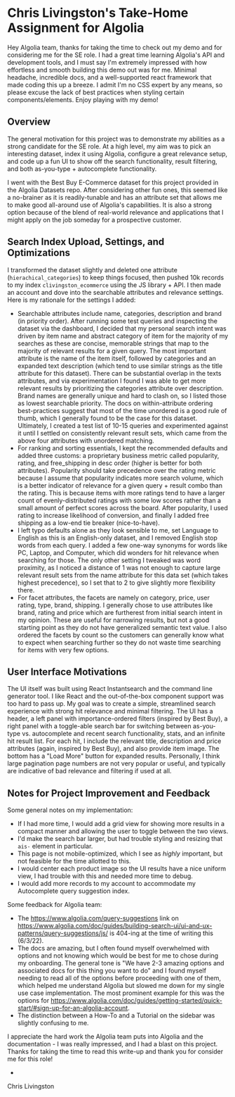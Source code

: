 # Chris Livingston's Take-Home Assignment for Algolia

Hey Algolia team, thanks for taking the time to check out my demo and for considering me for the SE role. I had a great time learning Algolia's API and development tools, and I must say I'm extremely impressed with how effortless and smooth building this demo out was for me. Minimal headache, incredible docs, and a well-supported react framework that made coding this up a breeze. I admit I'm no CSS expert by any means, so please excuse the lack of best practices when styling certain components/elements. Enjoy playing with my demo!

## Overview
The general motivation for this project was to demonstrate my abilities as a strong candidate for the SE role. At a high level, my aim was to pick an interesting dataset, index it using Algolia, configure a great relevance setup, and code up a fun UI to show off the search functionality, result filtering, and both as-you-type + autocomplete functionality.

I went with the Best Buy E-Commerce dataset for this project provided in the Algolia Datasets repo. After considering other fun ones, this seemed like a no-brainer as it is readily-tunable and has an attribute set that allows me to make good all-around use of Algolia's capabilities. It is also a strong option because of the blend of real-world relevance and applications that I might apply on the job someday for a prospective customer.

## Search Index Upload, Settings, and Optimizations
I transformed the dataset slightly and deleted one attribute (`hierachical_categories`) to keep things focused, then pushed 10k records to my index `clivingston_ecommerce` using the JS library + API. I then made an account and dove into the searchable attributes and relevance settings. Here is my rationale for the settings I added:

- Searchable attributes include name, categories, description and brand (in priority order). After running some test queries and inspecting the dataset via the dashboard, I decided that my personal search intent was driven by item name and abstract category of item for the majority of my searches as these are concise, memorable strings that map to the majority of relevant results for a given query. The most important attribute is the name of the item itself, followed by categories and an expanded text description (which tend to use similar strings as the title attribute for this dataset). There can be substantial overlap in the texts attributes, and via experimentation I found I was able to get more relevant results by prioritizing the categories attribute over description. Brand names are generally unique and hard to clash on, so I listed those as lowest searchable priority. The docs on within-attribute ordering best-practices suggest that most of the time unordered is a good rule of thumb, which I generally found to be the case for this dataset. Ultimately, I created a test list of 10-15 queries and experimented against it until I settled on consistently relevant result sets, which came from the above four attributes with unordered matching.
- For ranking and sorting essentials, I kept the recommended defaults and added three customs: a proprietary business metric called popularity, rating, and free_shipping in desc order (higher is better for both attributes). Popularity should take precedence over the rating metric because I assume that popularity indicates more search volume, which is a better indicator of relevance for a given query + result combo than the rating. This is because items with more ratings tend to have a larger count of evenly-distributed ratings with some low scores rather than a small amount of perfect scores across the board. After popularity, I used rating to increase likelihood of conversion, and finally I added free shipping as a low-end tie breaker (nice-to-have).
- I left typo defaults alone as they look sensible to me, set Language to English as this is an English-only dataset, and I removed English stop words from each query. I added a few one-way synonyms for words like PC, Laptop, and Computer, which did wonders for hit relevance when searching for those. The only other setting I tweaked was word proximity, as I noticed a distance of 1 was not enough to capture large relevant result sets from the name attribute for this data set (which takes highest precedence), so I set that to 2 to give slightly more flexibility there.
- For facet attributes, the facets are namely on category, price, user rating, type, brand, shipping. I generally chose to use attributes like brand, rating and price which are furtherest from initial search intent in my opinion. These are useful for narrowing results, but not a good starting point as they do not have generalized semantic text value. I also ordered the facets by count so the customers can generally know what to expect when searching further so they do not waste time searching for items with very few options.

## User Interface Motivations
The UI itself was built using React Instantsearch and the command line generator tool. I like React  and the out-of-the-box component support was too hard to pass up. My goal was to create a simple, streamlined search experience with strong hit relevance and minimal filtering. The UI has a header, a left panel with importance-ordered filters (inspired by Best Buy), a right panel with a toggle-able search bar for switching between as-you-type vs. autocomplete and recent search functionality, stats, and an infinite hit result list. For each hit, I include the relevant title, description and price attributes (again, inspired by Best Buy), and also provide item image. The bottom has a "Load More" button for expanded results. Personally, I think large pagination page numbers are not very popular or useful, and typically are indicative of bad relevance and filtering if used at all.

## Notes for Project Improvement and Feedback
Some general notes on my implementation:

- If I had more time, I would add a grid view for showing more results in a compact manner and allowing the user to toggle between the two views.
- I'd make the search bar larger, but had trouble styling and resizing that `ais-` element in particular.
- This page is not mobile-optimized, which I see as *highly* important, but not feasible for the time allotted to this.
- I would center each product image so the UI results have a nice uniform view, I had trouble with this and needed more time to debug.
- I would add more records to my account to accommodate my Autocomplete query suggestion index.

Some feedback for Algolia team:

- The https://www.algolia.com/query-suggestions link on https://www.algolia.com/doc/guides/building-search-ui/ui-and-ux-patterns/query-suggestions/js/ is 404-ing at the time of writing this (6/3/22).
- The docs are amazing, but I often found myself overwhelmed with options and not knowing which would be best for me to chose during my onboarding. The general tone is "We have 2-3 amazing options and associated docs for this thing you want to do" and I found myself needing to read all of the options before proceeding with one of them, which helped me understand Algolia but slowed me down for my single use case implementation. The most prominent example for this was the options for https://www.algolia.com/doc/guides/getting-started/quick-start/#sign-up-for-an-algolia-account.
- The distinction between a How-To and a Tutorial on the sidebar was slightly confusing to me.


I appreciate the hard work the Algolia team puts into Algolia and the documentation - I was really impressed, and I had a blast on this project. Thanks for taking the time to read this write-up and thank you for consider me for this role!

-
Chris Livingston